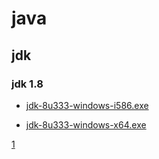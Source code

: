 #  java

## jdk

### jdk 1.8

* [jdk-8u333-windows-i586.exe](https://drive.google.com/file/d/1qfYfTi8zIXxvwMoxrRyqCgEuHtgW_KCA/view?usp=sharing)
 
* [jdk-8u333-windows-x64.exe](https://drive.google.com/file/d/1Rb5-2QlEYk_-nuepJM7G3Ea142Sri6SR/view?usp=sharing)

[1](https://drive.google.com/file/d/1s3sIhiGAF3yuXVCdNflhgDVO-Wy7m3lo/view?usp=sharing)

